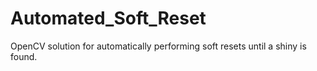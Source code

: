 # Automated_Soft_Reset
OpenCV solution for automatically performing soft resets until a shiny is found.
